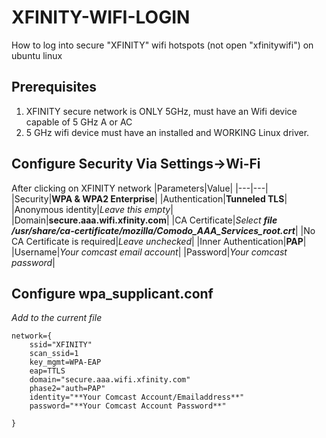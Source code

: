 # XFINITY-WIFI-LOGIN
How to log into secure "XFINITY" wifi hotspots (not open "xfinitywifi") on ubuntu linux

## Prerequisites
1. XFINITY secure network is ONLY 5GHz, must have an Wifi device capable of 5 GHz A or AC
2. 5 GHz wifi device must have an installed and WORKING Linux driver.

## Configure Security Via Settings->Wi-Fi
After clicking on XFINITY network
|Parameters|Value|
|---|---|
|Security|**WPA & WPA2 Enterprise**|
|Authentication|**Tunneled TLS**|
|Anonymous identity|_Leave this empty_|
|Domain|**secure.aaa.wifi.xfinity.com**|
|CA Certificate|_Select **file /usr/share/ca-certificate/mozilla/Comodo_AAA_Services_root.crt**_|
|No CA Certificate is required|_Leave unchecked_|
|Inner Authentication|**PAP**|
|Username|_Your comcast email account_|
|Password|_Your comcast password_|

## Configure wpa_supplicant.conf
_Add to the current file_
```
network={
    ssid="XFINITY"
    scan_ssid=1
    key_mgmt=WPA-EAP
    eap=TTLS
    domain="secure.aaa.wifi.xfinity.com"
    phase2="auth=PAP"
    identity="**Your Comcast Account/Emailaddress**"
    password="**Your Comcast Account Password**"
    
}
```
